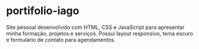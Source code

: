 # portifolio-iago
 Site pessoal desenvolvido com HTML, CSS e JavaScript para apresentar minha formação, projetos e serviços. Possui layout responsivo, tema escuro e formulário de contato para agendamentos.
